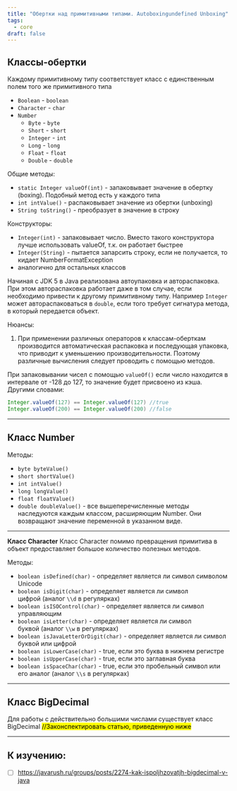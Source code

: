 ```yaml
---
title: "Обертки над примитивными типами. Autoboxingundefined Unboxing"
tags:
  - core
draft: false
---
```


## Классы-обертки

Каждому примитивному типу соответствует класс с единственным полем того же примитивного типа

- `Boolean` - `boolean`
- `Character` - `char`
- `Number`
    - `Byte` - `byte`
    - `Short` - `short`
    - `Integer` - `int`
    - `Long` - `long`
    - `Float` - `float`
    - `Double` - `double`

Общие методы:
- `static Integer valueOf(int)` - запаковывает значение в обертку (boxing). Подобный метод есть у каждого типа
- `int intValue()` - распаковывает значение из обертки (unboxing)
- `String toString()` - преобразует в значение в строку

Конструкторы:
- `Integer(int)` - запаковывает число. Вместо такого конструктора лучше использовать valueOf, т.к. он работает быстрее
- `Integer(String)` - пытается запарсить строку, если не получается, то кидает NumberFormatException
- аналогично для остальных классов

Начиная с JDK 5 в Java реализована автоупаковка и автораспаковка. При этом автораспаковка работает даже в том случае, если необходимо привести к другому примитивному типу. Например `Integer` может автораспаковаться в `double`, если того требует сигнатура метода, в который передается объект.

Нюансы:
1. При применении различных операторов к классам-оберткам производится автоматическая распаковка и последующая упаковка, что приводит к уменьшению производительности. Поэтому различные вычисления следует проводить с помощью методов.

При запаковывании чисел с помощью `valueOf()` если число находится в интервале от -128 до 127, то значение будет присвоено из кэша. Другими словами:
```java
Integer.valueOf(127) == Integer.valueOf(127) //true
Integer.valueOf(200) == Integer.valueOf(200) //false
```

---

## Класс Number
Методы:
- `byte byteValue()`
- `short shortValue()`
- `int intValue()`
- `long longValue()`
- `float floatValue()`
- `double doubleValue()` - все вышеперечисленные методы наследуются каждым классом, расширяющим Number. Они возвращают значение переменной в указанном виде.

---
**Класс Character**
Класс Character помимо превращения примитива в объект предоставляет большое количество полезных методов.

Методы:
- `boolean isDefined(char)` - определяет является ли символ символом Unicode
- `boolean isDigit(char)` - определяет является ли символ цифрой (аналог `\\d` в регулярках)
- `boolean isISOControl(char)` - определяет является ли символ управляющим
- `boolean isLetter(char)` - определяет является ли символ буквой (аналог `\\w` в регулярках)
- `boolean isJavaLetterOrDigit(char)` - определяет является ли символ буквой или цифрой
- `boolean isLowerCase(char)` - true, если это буква в нижнем регистре
- `boolean isUpperCase(char)` - true, если это заглавная буква
- `boolean isSpaceChar(char)` - true, если это пробельный символ или его аналог (аналог `\\s` в регулярках)

---
## Класс BigDecimal
Для работы с действительно большими числами существует класс BigDecimal
<mark>//Законспектировать статью, приведенную ниже</mark>

---
## К изучению:
- [ ] https://javarush.ru/groups/posts/2274-kak-ispoljhzovatjh-bigdecimal-v-java
